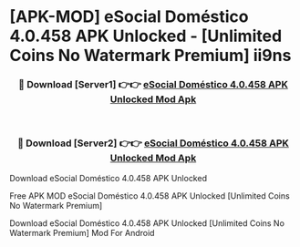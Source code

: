 # [APK-MOD] eSocial Doméstico 4.0.458 APK Unlocked - [Unlimited Coins No Watermark Premium] ii9ns



<div align="center">
<h3>🔴 Download [Server1] 👉👉 <a href="https://momento.my/?title=eSocial_Doméstico_4.0.458_APK_Unlocked">eSocial Doméstico 4.0.458 APK Unlocked Mod Apk</a></h3><br>

<h3>🔴 Download [Server2] 👉👉 <a href="https://momento.my/?title=eSocial_Doméstico_4.0.458_APK_Unlocked">eSocial Doméstico 4.0.458 APK Unlocked Mod Apk</a></h3>
</div>



Download eSocial Doméstico 4.0.458 APK Unlocked 

Free APK MOD eSocial Doméstico 4.0.458 APK Unlocked [Unlimited Coins No Watermark Premium]

Download eSocial Doméstico 4.0.458 APK Unlocked [Unlimited Coins No Watermark Premium] Mod For Android
